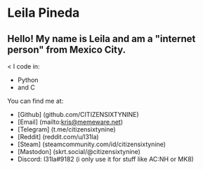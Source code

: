 # Leila Pineda

Hello! My name is Leila and am a "internet person" from Mexico City.
--------------------------------------------------------------------
<
I code in:
- Python
- and C
>

You can find me at:
- [Github] (github.com/CITIZENSIXTYNINE)
- [Email] (mailto:kris@memeware.net)
- [Telegram] (t.me/citizensixtynine)
- [Reddit] (reddit.com/u/l31la)
- [Steam] (steamcommunity.com/id/citizensixtynine)
- [Mastodon] (skrt.social/@citizensixtynine)
- Discord: l31la#9182 (i only use it for stuff like AC:NH or MK8)
